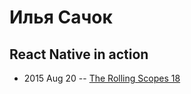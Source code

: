 # Илья Сачок

## React Native in action
- 2015 Aug 20 -- [The Rolling Scopes 18](https://www.youtube.com/watch?v=WqBer-xgBI0)    
